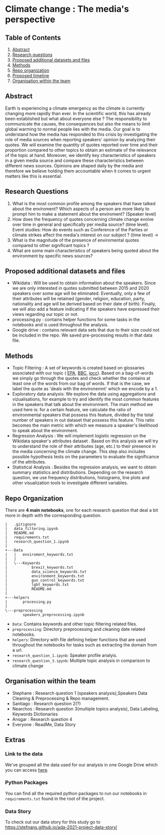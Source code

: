 # Climate change : The media's perspective

## Table of Contents
1. [Abstract](#Abstract)
2. [Research questions](#Research_questions)
3. [Proposed additional datasets and files](#Proposed_additional_datasets_and_files)
4. [Methods](#Methods)
5. [Repo organization](#Repo_organization)
5. [Proposed timeline](#Proposed_timeline)
6. [Organisation within the team](#Organisation_within_the_team)

## Abstract <a name="Abstract"></a>
Earth is experiencing a climate emergency as the climate is currently changing more rapidly than ever. In the scientific world, this has already been established but what about everyone else ? The responsibility to communicate the causes, the consequences but also the means to limit global warming to normal people lies with the media. Our goal is to understand how the media has responded to this crisis by investigating the role of media sources when reporting speakers' opinion by analyzing their quotes. We will examine the quantity of quotes reported over time and their proportion compared to other topics to obtain an estimate of the relevance of the topic at hand. Moreover, we identify key characteristics of speakers in a given media source and compare these characteristics between different news sources. Opinions are shaped daily by the media and therefore we believe holding them accountable when it comes to urgent matters like this is essential. 


## Research Questions <a name="Research_questions"></a>
1. What is the most common profile among the speakers that have talked about the enviroment? Which aspects of a person are more likely to prompt him to make a statement about the enviroment? (Speaker level)
2. How does the frequency of quotes concerning climate change evolve over time in general and specifically per media source? (time level). Event studies: How do events such as Conference of the Parties or climate strikes affect the media's interest on our subject ? (time level) -> 
3. What is the magnitude of the presence of enviromental quotes compared to other significant topics ?
5. What are some main characteristics of speakers being quoted about the environment by specific news sources?

## Proposed additional datasets and files <a name="Proposed_additional_datasets_and_files"></a>
- Wikidata : Will be used to obtain information about the speakers. Since we are only interested in quotes submitted between 2015 and 2020 speakers over some age will be eliminated. Eventually, only a few of their attributes will be retained (gender, religion, education, party, nationality and age will be derived based on their date of birth). Finally, we will also add a feature indicating if the speakers have expressed their views regarding our topic or not.
- processing.py : contains helper functions for some tasks in the notebooks and is used throughout the analysis.
- Google drive : contains relevant data sets that due to their size could not be included in the repo. We saved pre-processing results in that data file.

## Methods <a name="Methods"></a>
- Topic Filtering      : A set of keywords is created based on glossaries associated with our topic ( [EPA](https://19january2017snapshot.epa.gov/climatechange/glossary-climate-change-terms_.html), [BBC](https://www.bbc.com/news/science-environment-11833685), [ipcc](https://www.ipcc.ch/sr15/chapter/glossary/)). Based on a bag-of-words we simply go through the quotes and check whether the contains at least one of the words from our bag of words. If that is the case, we label the quote as 'deals with the environemnt' which we encode by a 1.  
- Exploratory data analysis: We explore the data using aggregations and vizualisations, for example to try and identify the most common features in the speakers that talk about the environment. The main method we used here is: for a certain feature, we calculate the ratio of environmental speakers that possess this feature, divided by the total number of speakers in out dataset that possess this feature. This ratio becomes the main metric with which we measure a speaker's likelihood to speak about the environment.
- Regression Analysis  : We will implement logistic regression on the Wikidata speaker's attributes dataset . Based on this analysis we will try to understand the role of their attributes (age, etc.) to their presence in the media concerning the climate change. This step also includes possible hypothesis tests on the parameters to evaluate the significance of the attributes.
- Statistical Analysis : Besides the regression analysis, we want to obtain summary statistics and distributions. Depending on the research question, we use frequency distributions, histograms, line plots and other visualization tools to investigate different variables.

## Repo Organization <a name="Repo_organization"></a>
There are **4 main notebooks**, one for each research question that deal a bit more in depth with the corresponding question. 

```
|   .gitignore
|   data_filtering.ipynb
|   README.md
|   requirements.txt
|   research_question_1.ipynb
|   
+---Data
|   |   enviroment_keywords.txt
|   |   
|   \---Keywords
|           brexit_keywords.txt
|           data_science_keywords.txt
|           environment_keywords.txt
|           gun_control_keywords.txt
|           lgbt_keywords.txt
|           README.md
|           
+---helpers
|       processing.py
|       
\---preprocessing
        speakers_preprocessing.ipynb

```
- `Data`: Contains keywords and other topic filtering related files.
- `preprocessing`: Directory preprocessing and cleaning date related notebooks.
- `helpers`: Directory with file defining helper functions that are used throughout the notebooks for tasks such as extracting the domain from a url.
- `research_question_1.ipynb`: Speaker profile analyis.
- `research_question_3.ipynb`: Multiple topic analysis in comparison to climate change

## Organisation within the team <a name="Organisation_within_the_team"></a>
- Stephane : Research question 1 (speakers analysis),Speakers Data Cleaning & Preprocessing & Repo management.
- Santiago : Research question 2(?)  
- Nearchos : Research question 3(multiple topics analysis), Data Labeling, Keywords Dictionaries
- Ansgar   : Research question 4 
- Everyone : ReadMe, Data Story 




## Extras

### Link to the data
We've grouped all the data used for our analysis in one Google Drive which you can access [here](https://drive.google.com/drive/folders/14G9_lLPwmoQB343QE1sMTtHhNjgqD2am?usp=sharing).

### Python Packages
You can find all the required python packages to run our notebooks in `requirements.txt` found in the root of the project.

### Data Story
To check out our data story for this study go to https://stefnans.github.io/ada-2021-project-data-story/

